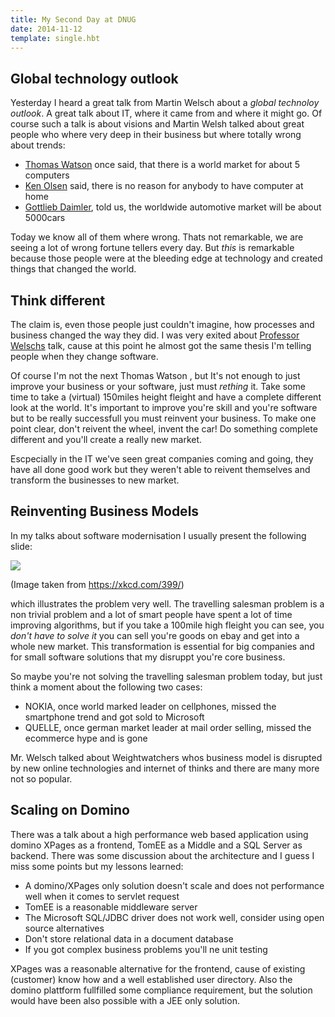 ```yaml
---
title: My Second Day at DNUG
date: 2014-11-12
template: single.hbt
---
```

## Global technology outlook
Yesterday I heard a great talk from Martin Welsch about a *global technoloy outlook*. A great talk about IT, where it came from and where it might go. Of course such a talk is about visions and Martin Welsh talked about great people who where very deep in their business but where totally wrong about trends:

* [Thomas Watson](https://en.wikipedia.org/wiki/Thomas_J._Watson) once said, that there is a world market for about 5 computers
* [Ken Olsen](http://en.wikipedia.org/wiki/Ken_Olsen) said, there is no reason for anybody to have computer at home
* [Gottlieb Daimler](http://en.wikipedia.org/wiki/Gottlieb_Daimler), told us,  the worldwide automotive market will be about 5000cars

Today we know all of them where wrong. Thats not remarkable, we are seeing a lot of wrong fortune tellers every day. But *this* is remarkable because those people were at the bleeding edge at technology and created things that changed the world.

## Think different
The claim is, even those people just couldn't imagine, how processes and business changed the way they did. I was very exited about [Professor Welschs](http://www.uni-jena.de/en/Prof_Welsch.html) talk, cause at this point he almost got the same thesis I'm telling people when they change software. 

Of course I'm not the next Thomas Watson , but It's not enough to just improve your business or your software, just must *rething* it. Take some time to take a (virtual) 150miles height fleight and have a complete different look at the world. It's important to improve you're skill and you're software but to be really successfull you must reinvent your business. To make one point clear, don't reivent the wheel, invent the car! Do something complete different and you'll create a really new market.

Escpecially in the IT we've seen great companies coming and going, they have all done good work but they weren't able to reivent themselves and transform the businesses to new market.

## Reinventing Business Models
In my talks about software modernisation I usually present the following slide:

![](http://imgs.xkcd.com/comics/travelling_salesman_problem.png)

(Image taken from https://xkcd.com/399/) 

which illustrates the problem very well. The travelling salesman problem is a non trivial problem and a lot of smart people have spent a lot of time improving algorithms, but if you take a 100mile high fleight you can see, you *don't have to solve it* you can sell you're goods on ebay and get into a whole new market. This transformation is essential for big companies and for small software solutions that my disruppt you're core business.

So maybe you're not solving the travelling salesman problem today, but just think a moment about the following two cases:

* NOKIA, once world marked leader on cellphones, missed the smartphone trend and got sold to Microsoft
* QUELLE, once german market leader at mail order selling, missed the ecommerce hype and is gone

Mr. Welsch talked about Weightwatchers whos business model is disrupted by new online technologies and internet of thinks and there are many more not so popular.

## Scaling on Domino
There was a talk about a high performance web based application using domino XPages as a frontend, TomEE as a Middle and a SQL Server as backend. There was some discussion about the architecture and I guess I miss some points but my lessons learned:

* A domino/XPages only solution doesn't scale and does not performance well when it comes to servlet request
* TomEE is a reasonable middleware server
* The Microsoft SQL/JDBC driver does not work well, consider using open source alternatives
* Don't store relational data in a document database
* If you got complex business problems you'll ne unit testing

XPages was a reasonable alternative for the frontend, cause of existing (customer) know how and a well established user directory. Also the domino plattform fullfilled some compliance requirement, but the solution would have been also possible with a JEE only solution.
